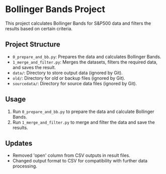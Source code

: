 # Bollinger Bands Project

This project calculates Bollinger Bands for S&P500 data and filters the results based on certain criteria.

## Project Structure

- `0_prepare_and_bb.py`: Prepares the data and calculates Bollinger Bands.
- `1_merge_and_filter.py`: Merges the datasets, filters the required data, and saves the result.
- `data/`: Directory to store output data (ignored by Git).
- `old/`: Directory for old or backup files (ignored by Git).
- `sourcedata/`: Directory for source data files (ignored by Git).

## Usage

1. Run `0_prepare_and_bb.py` to prepare the data and calculate Bollinger Bands.
2. Run `1_merge_and_filter.py` to merge and filter the data and save the results.

## Updates
- Removed 'open' column from CSV outputs in result files.
- Changed output format to CSV for compatibility with further data processing.


